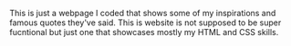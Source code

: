 This is just a webpage I coded that shows some of my inspirations and famous quotes they've said. This is website is not supposed to be super fucntional but just one that showcases mostly my HTML and CSS skills.
